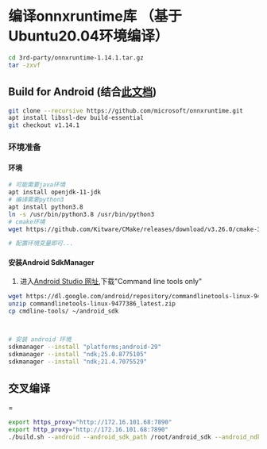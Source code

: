 # 编译onnxruntime库 （基于Ubuntu20.04环境编译）

```bash
cd 3rd-party/onnxruntime-1.14.1.tar.gz
tar -zxvf
```

## Build for Android (结合[此文档](https://onnxruntime.ai/docs/build/android.html))

```bash
git clone --recursive https://github.com/microsoft/onnxruntime.git
apt install libssl-dev build-essential
git checkout v1.14.1
```
### 环境准备
#### 环境
```bash
# 可能需要java环境
apt install openjdk-11-jdk
# 编译需要python3
apt install python3.8
ln -s /usr/bin/python3.8 /usr/bin/python3
# cmake环境
wget https://github.com/Kitware/CMake/releases/download/v3.26.0/cmake-3.26.0-linux-x86_64.sh

# 配置环境变量即可...
```

#### 安装Android SdkManager
1. 进入[Android Studio 网址](https://developer.android.com/studio),下载"Command line tools only"
```bash
wget https://dl.google.com/android/repository/commandlinetools-linux-9477386_latest.zip
unzip commandlinetools-linux-9477386_latest.zip
cp cmdline-tools/ ~/android_sdk



# 安装 android 环境
sdkmanager --install "platforms;android-29"
sdkmanager --install "ndk;25.0.8775105"
sdkmanager --install "ndk;21.4.7075529"

```

## 交叉编译
=

```bash
export https_proxy="http://172.16.101.68:7890"
export http_proxy="http://172.16.101.68:7890"
./build.sh --android --android_sdk_path /root/android_sdk --android_ndk_path /root/android_sdk/ndk/25.0.8775105 --use_nnapi --build_shared_lib --android_abi arm64-v8a --android_api 29 --cmake_generator Ninja 

```
